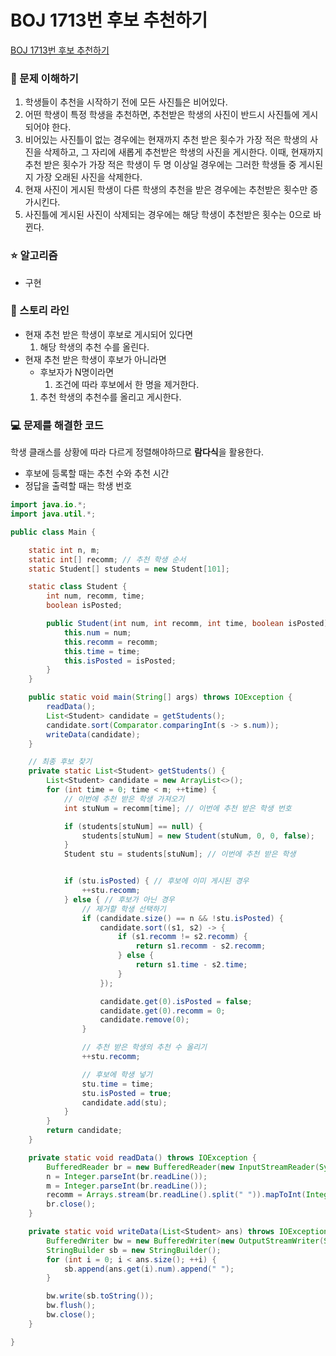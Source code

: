 # BOJ 1713번 후보 추천하기

[BOJ 1713번 후보 추천하기](https://www.acmicpc.net/problem/1713)

### 🤔 문제 이해하기

1. 학생들이 추천을 시작하기 전에 모든 사진틀은 비어있다.
2. 어떤 학생이 특정 학생을 추천하면, 추천받은 학생의 사진이 반드시 사진틀에 게시되어야 한다.
3. 비어있는 사진틀이 없는 경우에는 현재까지 추천 받은 횟수가 가장 적은 학생의 사진을 삭제하고, 그 자리에 새롭게 추천받은 학생의 사진을 게시한다. 이때, 현재까지 추천 받은 횟수가 가장 적은 학생이 두 명 이상일 경우에는 그러한 학생들 중 게시된 지 가장 오래된 사진을 삭제한다.
4. 현재 사진이 게시된 학생이 다른 학생의 추천을 받은 경우에는 추천받은 횟수만 증가시킨다.
5. 사진틀에 게시된 사진이 삭제되는 경우에는 해당 학생이 추천받은 횟수는 0으로 바뀐다.

### ⭐ 알고리즘

- 구현

### 📖 스토리 라인

- 현재 추천 받은 학생이 후보로 게시되어 있다면
  1. 해당 학생의 추천 수를 올린다.
- 현재 추천 받은 학생이 후보가 아니라면
  - 후보자가 N명이라면
    1. 조건에 따라 후보에서 한 명을 제거한다.
  1. 추천 학생의 추천수를 올리고 게시한다.

### 💻 문제를 해결한 코드

학생 클래스를 상황에 따라 다르게 정렬해야하므로 **람다식**을 활용한다.

- 후보에 등록할 때는 추천 수와 추천 시간
- 정답을 출력할 때는 학생 번호

```java
import java.io.*;
import java.util.*;

public class Main {

    static int n, m;
    static int[] recomm; // 추천 학생 순서
    static Student[] students = new Student[101];

    static class Student {
        int num, recomm, time;
        boolean isPosted;

        public Student(int num, int recomm, int time, boolean isPosted) {
            this.num = num;
            this.recomm = recomm;
            this.time = time;
            this.isPosted = isPosted;
        }
    }

    public static void main(String[] args) throws IOException {
        readData();
        List<Student> candidate = getStudents();
        candidate.sort(Comparator.comparingInt(s -> s.num));
        writeData(candidate);
    }

    // 최종 후보 찾기
    private static List<Student> getStudents() {
        List<Student> candidate = new ArrayList<>();
        for (int time = 0; time < m; ++time) {
            // 이번에 추천 받은 학생 가져오기
            int stuNum = recomm[time]; // 이번에 추천 받은 학생 번호

            if (students[stuNum] == null) {
                students[stuNum] = new Student(stuNum, 0, 0, false);
            }
            Student stu = students[stuNum]; // 이번에 추천 받은 학생


            if (stu.isPosted) { // 후보에 이미 게시된 경우
                ++stu.recomm;
            } else { // 후보가 아닌 경우
                // 제거할 학생 선택하기
                if (candidate.size() == n && !stu.isPosted) {
                    candidate.sort((s1, s2) -> {
                        if (s1.recomm != s2.recomm) {
                            return s1.recomm - s2.recomm;
                        } else {
                            return s1.time - s2.time;
                        }
                    });

                    candidate.get(0).isPosted = false;
                    candidate.get(0).recomm = 0;
                    candidate.remove(0);
                }

                // 추천 받은 학생의 추천 수 올리기
                ++stu.recomm;

                // 후보에 학생 넣기
                stu.time = time;
                stu.isPosted = true;
                candidate.add(stu);
            }
        }
        return candidate;
    }

    private static void readData() throws IOException {
        BufferedReader br = new BufferedReader(new InputStreamReader(System.in));
        n = Integer.parseInt(br.readLine());
        m = Integer.parseInt(br.readLine());
        recomm = Arrays.stream(br.readLine().split(" ")).mapToInt(Integer::parseInt).toArray();
        br.close();
    }

    private static void writeData(List<Student> ans) throws IOException {
        BufferedWriter bw = new BufferedWriter(new OutputStreamWriter(System.out));
        StringBuilder sb = new StringBuilder();
        for (int i = 0; i < ans.size(); ++i) {
            sb.append(ans.get(i).num).append(" ");
        }

        bw.write(sb.toString());
        bw.flush();
        bw.close();
    }

}
```
